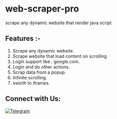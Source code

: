 # web-scraper-pro

scrape any dynamic website that render java script

## Features :-

1. Scrape any dynamic website.
2. Scrape website that load content on scrolling 
3. Login support like : google.com.
4. Login and do other actions.
5. Scrap data from a popup.
6. Infinite scrolling.
7. swicth to iframes.

## Connect with Us:

[![Telegram](https://img.shields.io/badge/@dosa845-%23F7DF1C?style=flat-square&logo=telegram&logoColor=white)](https://t.me/dosa845)
